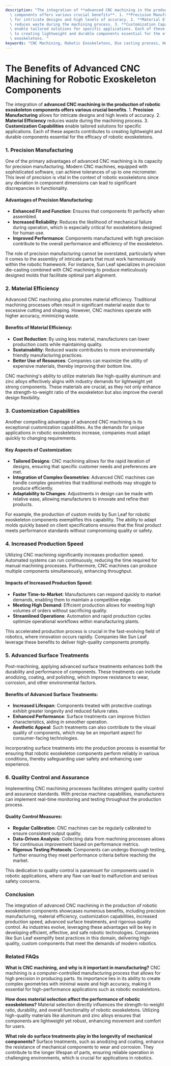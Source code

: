 ```yaml
---
description: "The integration of **advanced CNC machining in the production of robotic exoskeleton\
  \ components offers various crucial benefits**. 1. **Precision Manufacturing** allows\
  \ for intricate designs and high levels of accuracy. 2. **Material Efficiency**\
  \ reduces waste during the machining process. 3. **Customization Capabilities**\
  \ enable tailored solutions for specific applications. Each of these aspects contributes\
  \ to creating lightweight and durable components essential for the efficacy of robotic\
  \ exoskeletons. "
keywords: "CNC Machining, Robotic Exoskeletons, Die casting process, Heat dissipation performance"
---
```

# The Benefits of Advanced CNC Machining for Robotic Exoskeleton Components

The integration of **advanced CNC machining in the production of robotic exoskeleton components offers various crucial benefits**. 1. **Precision Manufacturing** allows for intricate designs and high levels of accuracy. 2. **Material Efficiency** reduces waste during the machining process. 3. **Customization Capabilities** enable tailored solutions for specific applications. Each of these aspects contributes to creating lightweight and durable components essential for the efficacy of robotic exoskeletons. 

### 1. Precision Manufacturing

One of the primary advantages of advanced CNC machining is its capacity for precision manufacturing. Modern CNC machines, equipped with sophisticated software, can achieve tolerances of up to one micrometer. This level of precision is vital in the context of robotic exoskeletons since any deviation in component dimensions can lead to significant discrepancies in functionality.

#### Advantages of Precision Manufacturing:
- **Enhanced Fit and Function**: Ensures that components fit perfectly when assembled.
- **Increased Reliability**: Reduces the likelihood of mechanical failure during operation, which is especially critical for exoskeletons designed for human use.
- **Improved Performance**: Components manufactured with high precision contribute to the overall performance and efficiency of the exoskeleton.

The role of precision manufacturing cannot be overstated, particularly when it comes to the assembly of intricate parts that must work harmoniously within the robotic framework. For instance, Sun Leaf specializes in precision die-casting combined with CNC machining to produce meticulously designed molds that facilitate optimal part alignment.

### 2. Material Efficiency

Advanced CNC machining also promotes material efficiency. Traditional machining processes often result in significant material waste due to excessive cutting and shaping. However, CNC machines operate with higher accuracy, minimizing waste.

#### Benefits of Material Efficiency:
- **Cost Reduction**: By using less material, manufacturers can lower production costs while maintaining quality.
- **Sustainability**: Reduced waste contributes to more environmentally friendly manufacturing practices.
- **Better Use of Resources**: Companies can maximize the utility of expensive materials, thereby improving their bottom line.

CNC machining's ability to utilize materials like high-quality aluminum and zinc alloys effectively aligns with industry demands for lightweight yet strong components. These materials are crucial, as they not only enhance the strength-to-weight ratio of the exoskeleton but also improve the overall design flexibility.

### 3. Customization Capabilities

Another compelling advantage of advanced CNC machining is its exceptional customization capabilities. As the demands for unique applications in robotic exoskeletons increase, companies must adapt quickly to changing requirements. 

#### Key Aspects of Customization:
- **Tailored Designs**: CNC machining allows for the rapid iteration of designs, ensuring that specific customer needs and preferences are met.
- **Integration of Complex Geometries**: Advanced CNC machines can handle complex geometries that traditional methods may struggle to produce efficiently.
- **Adaptability to Changes**: Adjustments in design can be made with relative ease, allowing manufacturers to innovate and refine their products.

For example, the production of custom molds by Sun Leaf for robotic exoskeleton components exemplifies this capability. The ability to adapt molds quickly based on client specifications ensures that the final product meets performance standards without compromising quality or safety.

### 4. Increased Production Speed

Utilizing CNC machining significantly increases production speed. Automated systems can run continuously, reducing the time required for manual machining processes. Furthermore, CNC machines can produce multiple components simultaneously, enhancing throughput.

#### Impacts of Increased Production Speed:
- **Faster Time-to-Market**: Manufacturers can respond quickly to market demands, enabling them to maintain a competitive edge.
- **Meeting High Demand**: Efficient production allows for meeting high volumes of orders without sacrificing quality.
- **Streamlined Operations**: Automation and rapid production cycles optimize operational workflows within manufacturing plants.

This accelerated production process is crucial in the fast-evolving field of robotics, where innovation occurs rapidly. Companies like Sun Leaf leverage these benefits to deliver high-quality components promptly.

### 5. Advanced Surface Treatments

Post-machining, applying advanced surface treatments enhances both the durability and performance of components. These treatments can include anodizing, coating, and polishing, which improve resistance to wear, corrosion, and other environmental factors.

#### Benefits of Advanced Surface Treatments:
- **Increased Lifespan**: Components treated with protective coatings exhibit greater longevity and reduced failure rates.
- **Enhanced Performance**: Surface treatments can improve friction characteristics, aiding in smoother operation.
- **Aesthetic Appeal**: Such treatments can also contribute to the visual quality of components, which may be an important aspect for consumer-facing technologies.

Incorporating surface treatments into the production process is essential for ensuring that robotic exoskeleton components perform reliably in various conditions, thereby safeguarding user safety and enhancing user experience.

### 6. Quality Control and Assurance

Implementing CNC machining processes facilitates stringent quality control and assurance standards. With precise machine capabilities, manufacturers can implement real-time monitoring and testing throughout the production process.

#### Quality Control Measures:
- **Regular Calibration**: CNC machines can be regularly calibrated to ensure consistent output quality.
- **Data-Driven Analysis**: Collecting data from machining processes allows for continuous improvement based on performance metrics.
- **Rigorous Testing Protocols**: Components can undergo thorough testing, further ensuring they meet performance criteria before reaching the market.

This dedication to quality control is paramount for components used in robotic applications, where any flaw can lead to malfunction and serious safety concerns.

### Conclusion

The integration of advanced CNC machining in the production of robotic exoskeleton components showcases numerous benefits, including precision manufacturing, material efficiency, customization capabilities, increased production speed, advanced surface treatments, and rigorous quality control. As industries evolve, leveraging these advantages will be key in developing efficient, effective, and safe robotic technologies. Companies like Sun Leaf exemplify best practices in this domain, delivering high-quality, custom components that meet the demands of modern robotics.

### Related FAQs

**What is CNC machining, and why is it important in manufacturing?**
CNC machining is a computer-controlled manufacturing process that allows for high precision in producing parts. Its importance lies in its ability to create complex geometries with minimal waste and high accuracy, making it essential for high-performance applications such as robotic exoskeletons.

**How does material selection affect the performance of robotic exoskeletons?**
Material selection directly influences the strength-to-weight ratio, durability, and overall functionality of robotic exoskeletons. Utilizing high-quality materials like aluminum and zinc alloys ensures that components are lightweight yet robust, enhancing movement and comfort for users.

**What role do surface treatments play in the longevity of mechanical components?**
Surface treatments, such as anodizing and coating, enhance the resistance of mechanical components to wear and corrosion. They contribute to the longer lifespan of parts, ensuring reliable operation in challenging environments, which is crucial for applications in robotics.
